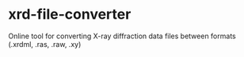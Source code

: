 # xrd-file-converter
Online tool for converting X-ray diffraction data files between formats (.xrdml, .ras, .raw, .xy) 
